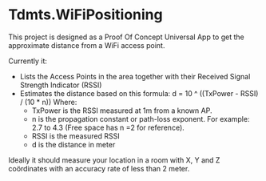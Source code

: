 # Tdmts.WiFiPositioning


This project is designed as a Proof Of Concept Universal App to get the approximate distance from a WiFi access point.

Currently it:

- Lists the Access Points in the area together with their Received Signal Strength Indicator (RSSI)
- Estimates the distance based on this formula: d = 10 ^ ((TxPower - RSSI) / (10 * n))
Where:
    * TxPower is the RSSI measured at 1m from a known AP.
    * n is the propagation constant or path-loss exponent. For example: 2.7 to 4.3 (Free space has n =2 for reference).
    * RSSI is the measured RSSI
    * d is the distance in meter

Ideally it should measure your location in a room with X, Y and Z coördinates with an accuracy rate of less than 2 meter.
